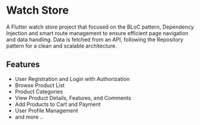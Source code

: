 # Watch Store 

A Flutter watch store project that focused on the BLoC pattern, Dependency Injection and smart route management to ensure efficient page navigation and data handling. Data is fetched from an API, following the Repository pattern for a clean and scalable architecture.

## Features

- User Registration and Login with Authorization 
- Browse Product List
- Product Categories
- View Product Details, Features, and Comments
- Add Products to Cart and Payment
- User Profile Management
- and more ..


